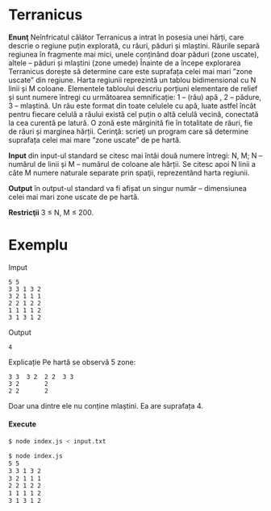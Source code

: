 # Terranicus

**Enunţ** Neînfricatul călător Terranicus a intrat în posesia unei hărți, care descrie o regiune puțin explorată, cu râuri, păduri și mlaștini. Râurile separă regiunea în fragmente mai mici, unele conținând doar păduri (zone uscate), altele – păduri și mlaștini (zone umede) Înainte de a începe explorarea Terranicus dorește să determine care este suprafața celei mai mari ”zone uscate” din regiune.
Harta regiunii reprezintă un tablou bidimensional cu N linii și M coloane. Elementele tabloului descriu porțiuni elementare de relief și sunt numere întregi cu următoarea semnificație: 1 – (râu) apă , 2 – pădure, 3 – mlaștină. Un râu este format din toate celulele cu apă, luate astfel încât pentru fiecare celulă a râului există cel puțin o altă celulă vecină, conectată la cea curentă pe latură. O zonă este mărginită fie în totalitate de râuri, fie de râuri și marginea hărții.
Cerinţă: scrieţi un program care să determine suprafața celei mai mare ”zone uscate” de pe hartă.

**Input** din input-ul standard se citesc mai întâi două numere întregi: N, M; N – numărul de linii și M – numărul de coloane ale hărții. Se citesc apoi N linii a câte M numere naturale separate prin spaţii, reprezentând harta regiunii.

**Output** în output-ul standard va fi afișat un singur număr – dimensiunea celei mai mari zone uscate de pe hartă.

**Restricţii** 3 ≤ N, M ≤ 200.

# Exemplu

Imput
```
5 5
3 3 1 3 2
3 2 1 1 1
2 2 1 2 2
1 1 1 1 2
3 1 3 1 2
```

Output
```
4
```

Explicație
Pe hartă se observă 5 zone:
```
3 3  3 2  2 2  3 3
3 2       2
2 2       2
```
Doar una dintre ele nu conține mlaștini. Ea are suprafața 4.

#### Execute

```sh
$ node index.js < input.txt
```

```sh
$ node index.js
5 5
3 3 1 3 2
3 2 1 1 1
2 2 1 2 2
1 1 1 1 2
3 1 3 1 2
```
